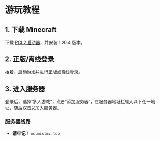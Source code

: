 # 游玩教程

## 1. 下载 Minecraft

下载 [PCL2 启动器](https://afdian.net/p/0164034c016c11ebafcb52540025c377)，并安装 1.20.4 版本。

## 2. 正版/离线登录

接着，启动游戏并进行正版或离线登录。

## 3. 进入服务器

登录后，选择“多人游戏”，点击“添加服务器”，在服务器地址栏输入以下任一地址，随后双击以加入服务器。

### 服务器线路

- **请牢记！** `mc.mistmc.top`
